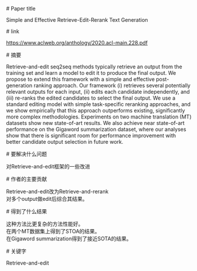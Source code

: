 # Paper title

Simple and Effective Retrieve-Edit-Rerank Text Generation

# link

https://www.aclweb.org/anthology/2020.acl-main.228.pdf

# 摘要

Retrieve-and-edit seq2seq methods typically retrieve an output from the training set and learn a model to edit it to produce the final output. We propose to extend this framework with a simple and effective post-generation ranking approach. Our framework (i) retrieves several potentially relevant outputs for each input, (ii) edits each candidate independently, and (iii) re-ranks the edited candidates to select the final output. We use a standard editing model with simple task-specific reranking approaches, and we show empirically that this approach outperforms existing, significantly more complex methodologies. Experiments on two machine translation (MT) datasets show new state-of-art results. We also achieve near state-of-art performance on the Gigaword summarization dataset, where our analyses show that there is significant room for performance improvement with better candidate output selection in future work.

# 要解决什么问题

对Retrieve-and-edit框架的一些改进  

# 作者的主要贡献

Retrieve-and-edit改为Retrieve-and-rerank  
对多个output做edit后综合其结果。  

# 得到了什么结果

这种方法比更复杂的方法性能好。  
在两个MT数据集上得到了STOA的结果。  
在Gigaword summarization得到了接近SOTA的结果。  

# 关键字

Retrieve-and-edit
